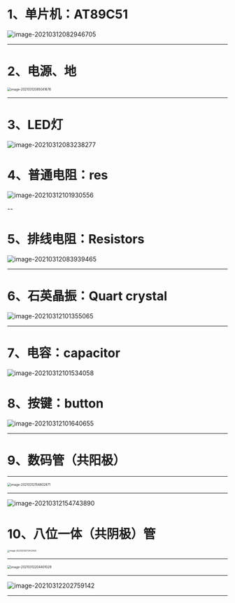 # 1、单片机：AT89C51

![image-20210312082946705](https://gitee.com/sheep-are-flying-in-the-sky/my-picture/raw/master/picture8/image-20210312082946705.png)

---



# 2、电源、地

<img src="https://gitee.com/sheep-are-flying-in-the-sky/my-picture/raw/master/picture8/image-20210312085041676.png" alt="image-20210312085041676" style="zoom:50%;" />

---

# 3、LED灯

![image-20210312083238277](https://gitee.com/sheep-are-flying-in-the-sky/my-picture/raw/master/picture8/image-20210312083238277.png)



# 4、普通电阻：res

![image-20210312101930556](https://gitee.com/sheep-are-flying-in-the-sky/my-picture/raw/master/picture8/image-20210312101930556.png)

--



# 5、排线电阻：Resistors

![image-20210312083939465](https://gitee.com/sheep-are-flying-in-the-sky/my-picture/raw/master/picture8/image-20210312083939465.png)

---



# 6、石英晶振：Quart crystal

![image-20210312101355065](https://gitee.com/sheep-are-flying-in-the-sky/my-picture/raw/master/picture8/image-20210312101355065.png)

---





# 7、电容：capacitor

![image-20210312101534058](https://gitee.com/sheep-are-flying-in-the-sky/my-picture/raw/master/picture8/image-20210312101534058.png)



# 8、按键：button

![image-20210312101640655](https://gitee.com/sheep-are-flying-in-the-sky/my-picture/raw/master/picture8/image-20210312101640655.png)

---



# 9、数码管（共阳极）

---

<img src="https://gitee.com/sheep-are-flying-in-the-sky/my-picture/raw/master/picture8/image-20210312154802871.png" alt="image-20210312154802871" style="zoom:50%;" />

---

![image-20210312154743890](https://gitee.com/sheep-are-flying-in-the-sky/my-picture/raw/master/picture8/image-20210312154743890.png)



# 10、八位一体（共阴极）管

<img src="https://gitee.com/sheep-are-flying-in-the-sky/my-picture/raw/master/picture8/image-20210313073433425.png" alt="image-20210313073433425" style="zoom: 33%;" />

---

<img src="https://gitee.com/sheep-are-flying-in-the-sky/my-picture/raw/master/picture8/image-20210312204401029.png" alt="image-20210312204401029" style="zoom:50%;" />

---

![image-20210312202759142](https://gitee.com/sheep-are-flying-in-the-sky/my-picture/raw/master/picture8/image-20210312202759142.png)

---

